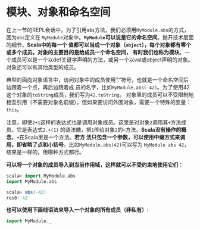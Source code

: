 模块、对象和命名空间
================================================================================
在上一节的REPL会话中，为了引用`abs`方法，我们必须用`MyModule.abs`的方式，因为`abs`定义在
`MyModule`对象中。**`MyModule`可以说是它的命名空间**。抛开技术层面的细节，**Scala中的每一个
值都可以当成一个对象（`object`），每个对象都有零个或多个成员。对象的主要目的是给成员一个命名空间，
有时我们也称为模块**。一个成员可以是一个以def关键字声明的方法，或另一个以val或object声明的对象。
对象还可以有其他类型的成员。

典型的面向对象语言中，访问对象中的成员使用“.”符号，也就是一个命名空间后边跟着一个点，再后边跟着成
员的名字，比如`MyModule.abs(-42)`。为了使用42这个对象的`toString`成员，我们写为`42.toString`。
对象里的成员可以不受限制地相互引用（不需要对象名前缀），但如果要访问外围对象，需要一个特殊的变量：
`this`。

注意，即使`2+1`这样的表达式也是调用对象成员。这里是对对象`2`调用其`+`方法成员。它是表达式`2.+(1)`
的语法糖，把`1`传给对象`2`的`+`方法。**Scala没有操作的概念**。`+`在Scala里是一个方法。**若方
法只包含一个参数，可以使用中缀方式来调用，即省略了点和小括号**。比如`MyModule.abs(42)`可以写为
`MyModule abs 42`，结果是一样的，用哪种方式都行。

**可以将一个对象的成员导入到当前作用域，这样就可以不受约束地使用它们**：
```scala
scala> import MyModule.abs
import MyModule.abs

scala> abs(-42)
res0: 42
```
**也可以使用下画线语法来导入一个对象的所有成员（非私有）**:
```scala
import MyModule._
```


